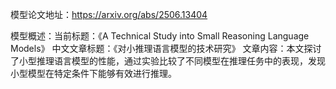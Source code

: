 模型论文地址：https://arxiv.org/abs/2506.13404

模型概述：当前标题：《A Technical Study into Small Reasoning Language Models》
中文文章标题：《对小推理语言模型的技术研究》
文章内容：本文探讨了小型推理语言模型的性能，通过实验比较了不同模型在推理任务中的表现，发现小型模型在特定条件下能够有效进行推理。
